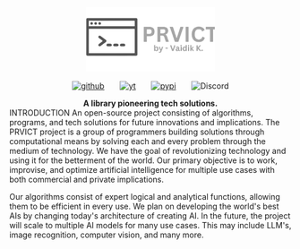 <p align="center"><img src="src\prvict\assets\icons\prvict-logo-sideways.png" width="230" alt="Prvict Logo"></p>
<div align="center">

[![github](https://img.shields.io/badge/-grey?logo=github)](https://github.com/VaidikKhurana/prvict)
&nbsp;&nbsp;&nbsp;&nbsp;&nbsp;
[![yt](https://img.shields.io/badge/-grey?logo=youtube)](https://www.youtube.com/@VaidikKhurana)
&nbsp;&nbsp;&nbsp;&nbsp;&nbsp;
[![pypi](https://img.shields.io/badge/-grey?logo=python&logoColor=white)](https://google.com)
&nbsp;&nbsp;&nbsp;&nbsp;&nbsp;
![Discord]()

</div>

<div align="center">
<b>A library pioneering tech solutions.</b>
</div>
INTRODUCTION
An open-source project consisting of algorithms, programs, and tech solutions for future innovations and implications. The PRVICT project is a group of programmers building solutions through computational means by solving each and every problem through the medium of technology. We have the goal of revolutionizing technology and using it for the betterment of the world. Our primary objective is to work, improvise, and optimize artificial intelligence for multiple use cases with both commercial and private implications.

Our algorithms consist of expert logical and analytical functions, allowing them to be efficient in every use. We plan on developing the world's best AIs by changing today's architecture of creating AI. In the future, the project will scale to multiple AI models for many use cases. This may include LLM's, image recognition, computer vision, and many more.

